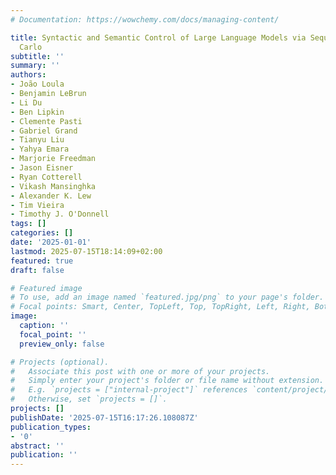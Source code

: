 ```yaml
---
# Documentation: https://wowchemy.com/docs/managing-content/

title: Syntactic and Semantic Control of Large Language Models via Sequential Monte
  Carlo
subtitle: ''
summary: ''
authors:
- João Loula
- Benjamin LeBrun
- Li Du
- Ben Lipkin
- Clemente Pasti
- Gabriel Grand
- Tianyu Liu
- Yahya Emara
- Marjorie Freedman
- Jason Eisner
- Ryan Cotterell
- Vikash Mansinghka
- Alexander K. Lew
- Tim Vieira
- Timothy J. O'Donnell
tags: []
categories: []
date: '2025-01-01'
lastmod: 2025-07-15T18:14:09+02:00
featured: true
draft: false

# Featured image
# To use, add an image named `featured.jpg/png` to your page's folder.
# Focal points: Smart, Center, TopLeft, Top, TopRight, Left, Right, BottomLeft, Bottom, BottomRight.
image:
  caption: ''
  focal_point: ''
  preview_only: false

# Projects (optional).
#   Associate this post with one or more of your projects.
#   Simply enter your project's folder or file name without extension.
#   E.g. `projects = ["internal-project"]` references `content/project/deep-learning/index.md`.
#   Otherwise, set `projects = []`.
projects: []
publishDate: '2025-07-15T16:17:26.108087Z'
publication_types:
- '0'
abstract: ''
publication: ''
---
```

